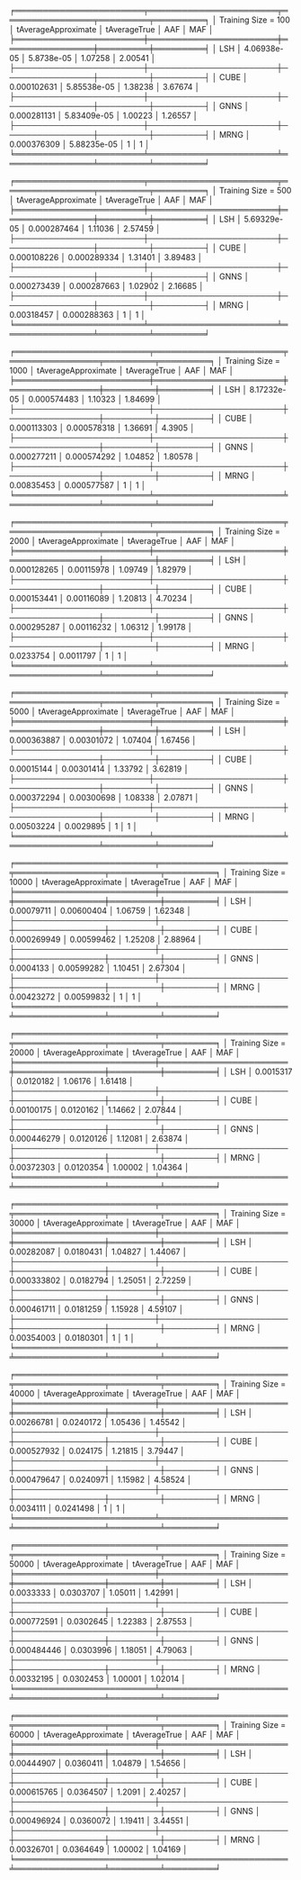 ╒═══════════════════════╤═══════════════════════╤════════════════╤═════════╤═════════╕
│   Training Size = 100 │   tAverageApproximate │   tAverageTrue │     AAF │     MAF │
╞═══════════════════════╪═══════════════════════╪════════════════╪═════════╪═════════╡
│                   LSH │           4.06938e-05 │     5.8738e-05 │ 1.07258 │ 2.00541 │
├───────────────────────┼───────────────────────┼────────────────┼─────────┼─────────┤
│                  CUBE │           0.000102631 │    5.85538e-05 │ 1.38238 │ 3.67674 │
├───────────────────────┼───────────────────────┼────────────────┼─────────┼─────────┤
│                  GNNS │           0.000281131 │    5.83409e-05 │ 1.00223 │ 1.26557 │
├───────────────────────┼───────────────────────┼────────────────┼─────────┼─────────┤
│                  MRNG │           0.000376309 │    5.88235e-05 │       1 │       1 │
╘═══════════════════════╧═══════════════════════╧════════════════╧═════════╧═════════╛

╒═══════════════════════╤═══════════════════════╤════════════════╤═════════╤═════════╕
│   Training Size = 500 │   tAverageApproximate │   tAverageTrue │     AAF │     MAF │
╞═══════════════════════╪═══════════════════════╪════════════════╪═════════╪═════════╡
│                   LSH │           5.69329e-05 │    0.000287464 │ 1.11036 │ 2.57459 │
├───────────────────────┼───────────────────────┼────────────────┼─────────┼─────────┤
│                  CUBE │           0.000108226 │    0.000289334 │ 1.31401 │ 3.89483 │
├───────────────────────┼───────────────────────┼────────────────┼─────────┼─────────┤
│                  GNNS │           0.000273439 │    0.000287663 │ 1.02902 │ 2.16685 │
├───────────────────────┼───────────────────────┼────────────────┼─────────┼─────────┤
│                  MRNG │            0.00318457 │    0.000288363 │       1 │       1 │
╘═══════════════════════╧═══════════════════════╧════════════════╧═════════╧═════════╛

╒════════════════════════╤═══════════════════════╤════════════════╤═════════╤═════════╕
│   Training Size = 1000 │   tAverageApproximate │   tAverageTrue │     AAF │     MAF │
╞════════════════════════╪═══════════════════════╪════════════════╪═════════╪═════════╡
│                    LSH │           8.17232e-05 │    0.000574483 │ 1.10323 │ 1.84699 │
├────────────────────────┼───────────────────────┼────────────────┼─────────┼─────────┤
│                   CUBE │           0.000113303 │    0.000578318 │ 1.36691 │  4.3905 │
├────────────────────────┼───────────────────────┼────────────────┼─────────┼─────────┤
│                   GNNS │           0.000277211 │    0.000574292 │ 1.04852 │ 1.80578 │
├────────────────────────┼───────────────────────┼────────────────┼─────────┼─────────┤
│                   MRNG │            0.00835453 │    0.000577587 │       1 │       1 │
╘════════════════════════╧═══════════════════════╧════════════════╧═════════╧═════════╛

╒════════════════════════╤═══════════════════════╤════════════════╤═════════╤═════════╕
│   Training Size = 2000 │   tAverageApproximate │   tAverageTrue │     AAF │     MAF │
╞════════════════════════╪═══════════════════════╪════════════════╪═════════╪═════════╡
│                    LSH │           0.000128265 │     0.00115978 │ 1.09749 │ 1.82979 │
├────────────────────────┼───────────────────────┼────────────────┼─────────┼─────────┤
│                   CUBE │           0.000153441 │     0.00116089 │ 1.20813 │ 4.70234 │
├────────────────────────┼───────────────────────┼────────────────┼─────────┼─────────┤
│                   GNNS │           0.000295287 │     0.00116232 │ 1.06312 │ 1.99178 │
├────────────────────────┼───────────────────────┼────────────────┼─────────┼─────────┤
│                   MRNG │             0.0233754 │      0.0011797 │       1 │       1 │
╘════════════════════════╧═══════════════════════╧════════════════╧═════════╧═════════╛

╒════════════════════════╤═══════════════════════╤════════════════╤═════════╤═════════╕
│   Training Size = 5000 │   tAverageApproximate │   tAverageTrue │     AAF │     MAF │
╞════════════════════════╪═══════════════════════╪════════════════╪═════════╪═════════╡
│                    LSH │           0.000363887 │     0.00301072 │ 1.07404 │ 1.67456 │
├────────────────────────┼───────────────────────┼────────────────┼─────────┼─────────┤
│                   CUBE │            0.00015144 │     0.00301414 │ 1.33792 │ 3.62819 │
├────────────────────────┼───────────────────────┼────────────────┼─────────┼─────────┤
│                   GNNS │           0.000372294 │     0.00300698 │ 1.08338 │ 2.07871 │
├────────────────────────┼───────────────────────┼────────────────┼─────────┼─────────┤
│                   MRNG │            0.00503224 │      0.0029895 │       1 │       1 │
╘════════════════════════╧═══════════════════════╧════════════════╧═════════╧═════════╛

╒═════════════════════════╤═══════════════════════╤════════════════╤═════════╤═════════╕
│   Training Size = 10000 │   tAverageApproximate │   tAverageTrue │     AAF │     MAF │
╞═════════════════════════╪═══════════════════════╪════════════════╪═════════╪═════════╡
│                     LSH │            0.00079711 │     0.00600404 │ 1.06759 │ 1.62348 │
├─────────────────────────┼───────────────────────┼────────────────┼─────────┼─────────┤
│                    CUBE │           0.000269949 │     0.00599462 │ 1.25208 │ 2.88964 │
├─────────────────────────┼───────────────────────┼────────────────┼─────────┼─────────┤
│                    GNNS │             0.0004133 │     0.00599282 │ 1.10451 │ 2.67304 │
├─────────────────────────┼───────────────────────┼────────────────┼─────────┼─────────┤
│                    MRNG │            0.00423272 │     0.00599832 │       1 │       1 │
╘═════════════════════════╧═══════════════════════╧════════════════╧═════════╧═════════╛

╒═════════════════════════╤═══════════════════════╤════════════════╤═════════╤═════════╕
│   Training Size = 20000 │   tAverageApproximate │   tAverageTrue │     AAF │     MAF │
╞═════════════════════════╪═══════════════════════╪════════════════╪═════════╪═════════╡
│                     LSH │             0.0015317 │      0.0120182 │ 1.06176 │ 1.61418 │
├─────────────────────────┼───────────────────────┼────────────────┼─────────┼─────────┤
│                    CUBE │            0.00100175 │      0.0120162 │ 1.14662 │ 2.07844 │
├─────────────────────────┼───────────────────────┼────────────────┼─────────┼─────────┤
│                    GNNS │           0.000446279 │      0.0120126 │ 1.12081 │ 2.63874 │
├─────────────────────────┼───────────────────────┼────────────────┼─────────┼─────────┤
│                    MRNG │            0.00372303 │      0.0120354 │ 1.00002 │ 1.04364 │
╘═════════════════════════╧═══════════════════════╧════════════════╧═════════╧═════════╛

╒═════════════════════════╤═══════════════════════╤════════════════╤═════════╤═════════╕
│   Training Size = 30000 │   tAverageApproximate │   tAverageTrue │     AAF │     MAF │
╞═════════════════════════╪═══════════════════════╪════════════════╪═════════╪═════════╡
│                     LSH │            0.00282087 │      0.0180431 │ 1.04827 │ 1.44067 │
├─────────────────────────┼───────────────────────┼────────────────┼─────────┼─────────┤
│                    CUBE │           0.000333802 │      0.0182794 │ 1.25051 │ 2.72259 │
├─────────────────────────┼───────────────────────┼────────────────┼─────────┼─────────┤
│                    GNNS │           0.000461711 │      0.0181259 │ 1.15928 │ 4.59107 │
├─────────────────────────┼───────────────────────┼────────────────┼─────────┼─────────┤
│                    MRNG │            0.00354003 │      0.0180301 │       1 │       1 │
╘═════════════════════════╧═══════════════════════╧════════════════╧═════════╧═════════╛

╒═════════════════════════╤═══════════════════════╤════════════════╤═════════╤═════════╕
│   Training Size = 40000 │   tAverageApproximate │   tAverageTrue │     AAF │     MAF │
╞═════════════════════════╪═══════════════════════╪════════════════╪═════════╪═════════╡
│                     LSH │            0.00266781 │      0.0240172 │ 1.05436 │ 1.45542 │
├─────────────────────────┼───────────────────────┼────────────────┼─────────┼─────────┤
│                    CUBE │           0.000527932 │       0.024175 │ 1.21815 │ 3.79447 │
├─────────────────────────┼───────────────────────┼────────────────┼─────────┼─────────┤
│                    GNNS │           0.000479647 │      0.0240971 │ 1.15982 │ 4.58524 │
├─────────────────────────┼───────────────────────┼────────────────┼─────────┼─────────┤
│                    MRNG │             0.0034111 │      0.0241498 │       1 │       1 │
╘═════════════════════════╧═══════════════════════╧════════════════╧═════════╧═════════╛

╒═════════════════════════╤═══════════════════════╤════════════════╤═════════╤═════════╕
│   Training Size = 50000 │   tAverageApproximate │   tAverageTrue │     AAF │     MAF │
╞═════════════════════════╪═══════════════════════╪════════════════╪═════════╪═════════╡
│                     LSH │             0.0033333 │      0.0303707 │ 1.05011 │ 1.42991 │
├─────────────────────────┼───────────────────────┼────────────────┼─────────┼─────────┤
│                    CUBE │           0.000772591 │      0.0302645 │ 1.22383 │ 2.87553 │
├─────────────────────────┼───────────────────────┼────────────────┼─────────┼─────────┤
│                    GNNS │           0.000484446 │      0.0303996 │ 1.18051 │ 4.79063 │
├─────────────────────────┼───────────────────────┼────────────────┼─────────┼─────────┤
│                    MRNG │            0.00332195 │      0.0302453 │ 1.00001 │ 1.02014 │
╘═════════════════════════╧═══════════════════════╧════════════════╧═════════╧═════════╛

╒═════════════════════════╤═══════════════════════╤════════════════╤═════════╤═════════╕
│   Training Size = 60000 │   tAverageApproximate │   tAverageTrue │     AAF │     MAF │
╞═════════════════════════╪═══════════════════════╪════════════════╪═════════╪═════════╡
│                     LSH │            0.00444907 │      0.0360411 │ 1.04879 │ 1.54656 │
├─────────────────────────┼───────────────────────┼────────────────┼─────────┼─────────┤
│                    CUBE │           0.000615765 │      0.0364507 │  1.2091 │ 2.40257 │
├─────────────────────────┼───────────────────────┼────────────────┼─────────┼─────────┤
│                    GNNS │           0.000496924 │      0.0360072 │ 1.19411 │ 3.44551 │
├─────────────────────────┼───────────────────────┼────────────────┼─────────┼─────────┤
│                    MRNG │            0.00326701 │      0.0364649 │ 1.00002 │ 1.04169 │
╘═════════════════════════╧═══════════════════════╧════════════════╧═════════╧═════════╛